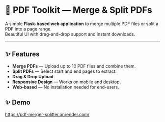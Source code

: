 # 📄 PDF Toolkit — Merge & Split PDFs

A simple **Flask-based web application** to merge multiple PDF files or split a PDF into a page range.  
Beautiful UI with drag-and-drop support and instant downloads.

---

## ✨ Features
- **Merge PDFs** — Upload up to 10 PDF files and combine them.
- **Split PDFs** — Select start and end pages to extract.
- **Drag & Drop Upload**
- **Responsive Design** — Works on mobile and desktop.
- **Web-based** — No installation needed for end-users.


## ✨ Demo
https://pdf-merger-splitter.onrender.com/
